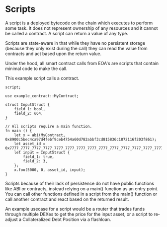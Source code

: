 # Scripts

A script is a deployed bytecode on the chain which executes to perform some task. It does not represent ownership of any resources and it cannot be called a contract. A script can return a value of any type.

Scripts are state-aware in that while they have no persistent storage (because they only exist during the call) they can read the value from contracts and act based upon the return value.

Under the hood, all smart contract calls from EOA's are scripts that contain minimal code to make the call.

This example script calls a contract.

```sway
script;

use example_contract::MyContract;

struct InputStruct {
    field_1: bool,
    field_2: u64,
}

// All scripts require a main function.
fn main () {
    let x = abi(MyContract, 0x8900c5bec4ca97d4febf9ceb4754a60d782abbf3cd815836c1872116f203f861);
    let asset_id = 0x7777_7777_7777_7777_7777_7777_7777_7777_7777_7777_7777_7777_7777_7777_7777_7777;
    let input = InputStruct {
        field_1: true,
        field_2: 3,
    };
    x.foo(5000, 0, asset_id, input);
}
```

Scripts because of their lack of persistence do not have public functions like ABI or contracts, instead relying on a main() function as an entry point. You can call other functions defined in a script from the main() function or call another contract and react based on the returned result.

An example usecase for a script would be a router that trades funds through multiple DEXes to get the price for the input asset, or a script to re-adjust a Collateralized Debt Position via a flashloan.